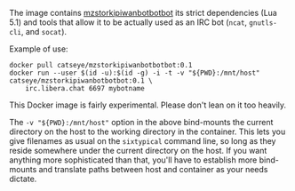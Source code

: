 The image contains [mzstorkipiwanbotbotbot](https://catseye.tc/node/mzstorkipiwanbotbotbot) its strict dependencies (Lua 5.1) and tools that allow it to be actually used as an IRC bot (`ncat`, `gnutls-cli`, and `socat`).

Example of use:

    docker pull catseye/mzstorkipiwanbotbotbot:0.1
    docker run --user $(id -u):$(id -g) -i -t -v "${PWD}:/mnt/host" catseye/mzstorkipiwanbotbotbot:0.1 \
        irc.libera.chat 6697 mybotname

This Docker image is fairly experimental. Please don't lean on it too heavily.

The `-v "${PWD}:/mnt/host"` option in the above bind-mounts the current directory on the host to the working directory in the container.  This lets you give filenames as usual on the `sixtypical` command line, so long as they reside somewhere under the current directory on the host.  If you want anything more sophisticated than that, you'll have to establish more bind-mounts and translate paths between host and container as your needs dictate.
